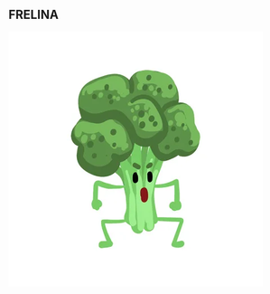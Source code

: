 ## FRELINA

<img src="https://raw.githubusercontent.com/frelina/frelina.github.io/main/118905452-angry-broccoli-vegetable-character-with-funny-face-vector-illustration-on-white-background-.webp" alt="our mascot">
